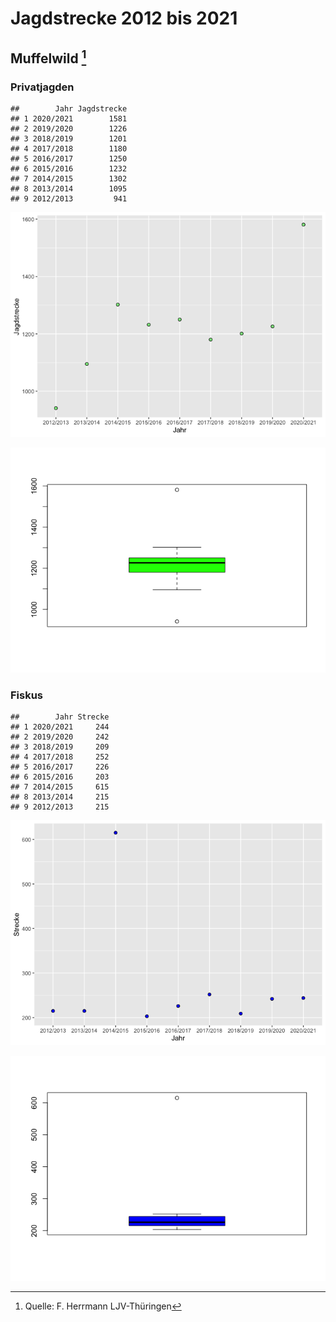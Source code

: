 Jagdstrecke 2012 bis 2021
================

## Muffelwild [^1]

### Privatjagden

    ##        Jahr Jagdstrecke
    ## 1 2020/2021        1581
    ## 2 2019/2020        1226
    ## 3 2018/2019        1201
    ## 4 2017/2018        1180
    ## 5 2016/2017        1250
    ## 6 2015/2016        1232
    ## 7 2014/2015        1302
    ## 8 2013/2014        1095
    ## 9 2012/2013         941

![](muffel_files/figure-gfm/unnamed-chunk-1-1.png)<!-- -->

![](muffel_files/figure-gfm/pressure-1.png)<!-- -->

### Fiskus

    ##        Jahr Strecke
    ## 1 2020/2021     244
    ## 2 2019/2020     242
    ## 3 2018/2019     209
    ## 4 2017/2018     252
    ## 5 2016/2017     226
    ## 6 2015/2016     203
    ## 7 2014/2015     615
    ## 8 2013/2014     215
    ## 9 2012/2013     215

![](muffel_files/figure-gfm/unnamed-chunk-2-1.png)<!-- -->

![](muffel_files/figure-gfm/pressure1-1.png)<!-- -->

[^1]: Quelle: F. Herrmann LJV-Thüringen
